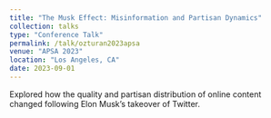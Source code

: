 ```yaml
---
title: "The Musk Effect: Misinformation and Partisan Dynamics"
collection: talks
type: "Conference Talk"
permalink: /talk/ozturan2023apsa
venue: "APSA 2023"
location: "Los Angeles, CA"
date: 2023-09-01
---
```

Explored how the quality and partisan distribution of online content changed following Elon Musk’s takeover of Twitter.
